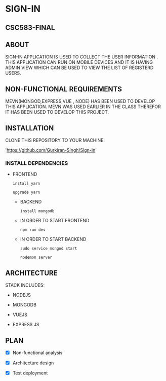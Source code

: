 # SIGN-IN

## CSC583-FINAL

## ABOUT

SIGN-IN APPLICATION IS USED TO COLLECT THE USER INFORMATION .
THIS APPLICATION CAN RUN ON MOBILE DEVICES AND IT IS  HAVING  ADMIN VIEW WHICH CAN BE USED TO VIEW THE LIST OF REGISTERD USERS.

## NON-FUNCTIONAL REQUIREMENTS

MEVN(MONGOD,EXPRESS,VUE , NODE) HAS BEEN USED TO DEVELOP THIS APPLICATION.
MEVN WAS USED EARLIER IN THE CLASS THEREFOR IT HAS BEEN USED TO DEVELOP THIS PROJECT.

## INSTALLATION

CLONE THIS REPOSITORY TO YOUR MACHINE:

'https://github.com/Gurkiran-Singh/Sign-In'

### INSTALL DEPENDENCIES

- FRONTEND
 
   `install yarn`

    `upgrade yarn`

   - BACKEND

     `install mongodb`

   - IN ORDER TO START  FRONTEND

        `npm run dev`

   - IN ORDER TO START BACKEND

     `sudo service mongod start`

      `nodemon server`

## ARCHITECTURE 

STACK INCLUDES:

- NODEJS   

- MONGODB

-  VUEJS 

- EXPRESS JS




## PLAN

- [x]  Non-functional analysis

- [x] Architecture design

- [x] Test deployment





